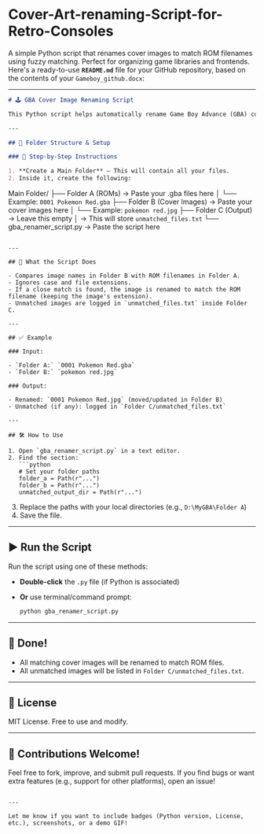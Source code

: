 # Cover-Art-renaming-Script-for-Retro-Consoles
A simple Python script that renames  cover images to match ROM filenames using fuzzy matching. Perfect for organizing game libraries and frontends.
Here's a ready-to-use **`README.md`** file for your GitHub repository, based on the contents of your `Gameboy_github.docx`:

---

```markdown
# 🕹️ GBA Cover Image Renaming Script

This Python script helps automatically rename Game Boy Advance (GBA) cover image files to match the filenames of your ROMs — ideal for ROM managers and frontends like EmulationStation, LaunchBox, or Skraper.

---

## 📁 Folder Structure & Setup

### 🔧 Step-by-Step Instructions

1. **Create a Main Folder** — This will contain all your files.
2. Inside it, create the following:

```

Main Folder/
├── Folder A (ROMs)           → Paste your .gba files here
│   └── Example: `0001 Pokemon Red.gba`
├── Folder B (Cover Images)   → Paste your cover images here
│   └── Example: `pokemon red.jpg`
├── Folder C (Output)         → Leave this empty
│   → This will store `unmatched_files.txt`
└── gba\_renamer\_script.py     → Paste the script here

````

---

## 🔁 What the Script Does

- Compares image names in Folder B with ROM filenames in Folder A.
- Ignores case and file extensions.
- If a close match is found, the image is renamed to match the ROM filename (keeping the image's extension).
- Unmatched images are logged in `unmatched_files.txt` inside Folder C.

---

## ✅ Example

### Input:

- `Folder A:` `0001 Pokemon Red.gba`
- `Folder B:` `pokemon red.jpg`

### Output:

- Renamed: `0001 Pokemon Red.jpg` (moved/updated in Folder B)
- Unmatched (if any): logged in `Folder C/unmatched_files.txt`

---

## 🛠️ How to Use

1. Open `gba_renamer_script.py` in a text editor.
2. Find the section:
   ```python
   # Set your folder paths
   folder_a = Path(r"...")
   folder_b = Path(r"...")
   unmatched_output_dir = Path(r"...")
````

3. Replace the paths with your local directories (e.g., `D:\MyGBA\Folder A`)
4. Save the file.

---

## ▶️ Run the Script

Run the script using one of these methods:

* **Double-click** the `.py` file (if Python is associated)
* **Or** use terminal/command prompt:

  ```bash
  python gba_renamer_script.py
  ```

---

## 🎉 Done!

* All matching cover images will be renamed to match ROM files.
* All unmatched images will be listed in `Folder C/unmatched_files.txt`.

---

## 📜 License

MIT License. Free to use and modify.

---

## 🙌 Contributions Welcome!

Feel free to fork, improve, and submit pull requests. If you find bugs or want extra features (e.g., support for other platforms), open an issue!

```

---

Let me know if you want to include badges (Python version, License, etc.), screenshots, or a demo GIF!
```
